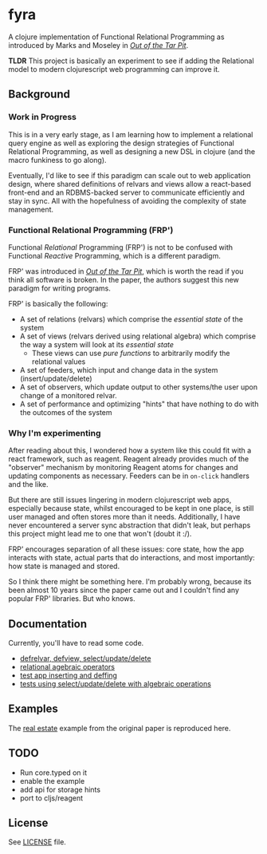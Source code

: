 # fyra

A clojure implementation of Functional Relational Programming as introduced by Marks and Moseley in _[Out of the Tar Pit](http://shaffner.us/cs/papers/tarpit.pdf)_.

**TLDR** This project is basically an experiment to see if adding the Relational model to modern clojurescript web programming can improve it.

## Background

### Work in Progress

This is in a very early stage, as I am learning how to implement a relational query engine as well as exploring the design strategies of Functional Relational Programming, as well as designing a new DSL in clojure (and the macro funkiness to go along).

Eventually, I'd like to see if this paradigm can scale out to web application design, where shared definitions of relvars and views allow a react-based front-end and an RDBMS-backed server to communicate efficiently and stay in sync. All with the hopefulness of avoiding the complexity of state management.

### Functional Relational Programming (FRP')

Functional _Relational_ Programming (FRP') is not to be confused with Functional _Reactive_ Programming, which is a different paradigm.

FRP' was introduced in _[Out of the Tar Pit](http://shaffner.us/cs/papers/tarpit.pdf)_, which is worth the read if you think all software is broken. In the paper, the authors suggest this new paradigm for writing programs.

FRP' is basically the following:

- A set of relations (relvars) which comprise the _essential state_ of the system
- A set of views (relvars derived using relational algebra) which comprise the way a system will look at its _essential state_
  + These views can use _pure functions_ to arbitrarily modify the relational values
- A set of feeders, which input and change data in the system (insert/update/delete)
- A set of observers, which update output to other systems/the user upon change of a monitored relvar.
- A set of performance and optimizing "hints" that have nothing to do with the outcomes of the system

### Why I'm experimenting

After reading about this, I wondered how a system like this could fit with a react framework, such as reagent. Reagent already provides much of the "observer" mechanism by monitoring Reagent atoms for changes and updating components as necessary. Feeders can be in `on-click` handlers and the like.

But there are still issues lingering in modern clojurescript web apps, especially because state, whilst encouraged to be kept in one place, is still user managed and often stores more than it needs. Additionally, I have never encountered a server sync abstraction that didn't leak, but perhaps this project might lead me to one that won't (doubt it :/).

FRP' encourages separation of all these issues: core state, how the app interacts with state, actual parts that do interactions, and most importantly: how state is managed and stored.

So I think there might be something here. I'm probably wrong, because its been almost 10 years since the paper came out and I couldn't find any popular FRP' libraries. But who knows.


## Documentation

Currently, you'll have to read some code.

- [defrelvar, defview, select/update/delete](https://github.com/yanatan16/fyra/blob/master/src/fyra/core.clj)
- [relational agebraic operators](https://github.com/yanatan16/fyra/blob/master/src/fyra/relational.clj)
- [test app inserting and deffing](https://github.com/yanatan16/fyra/blob/master/test/fyra/test_app.clj)
- [tests using select/update/delete with algebraic operations](https://github.com/yanatan16/fyra/blob/master/test/fyra/core_test.clj)

## Examples

The [real estate](https://github.com/yanatan16/fyra/tree/master/examples/real-estate) example from the original paper is reproduced here.

## TODO

- Run core.typed on it
- enable the example
- add api for storage hints
- port to cljs/reagent

## License

See [LICENSE](https://github.com/yanatan16/fyra/blob/master/LICENSE) file.
